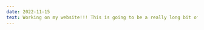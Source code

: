 ```yaml
---
date: 2022-11-15
text: Working on my website!!! This is going to be a really long bit of text to see how it gets handled.
---
```


